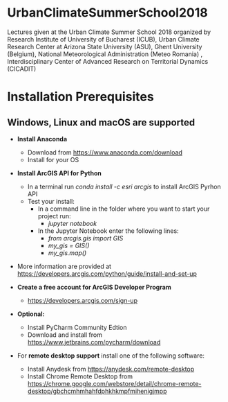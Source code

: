 # UrbanClimateSummerSchool2018
Lectures given at the Urban Climate Summer School 2018 organized by Research Institute of University of Bucharest (ICUB), Urban Climate Research Center at Arizona State University (ASU), Ghent University (Belgium), National Meteorological Administration (Meteo Romania) , Interdisciplinary Center of Advanced Research on Territorial Dynamics (CICADIT)


# Installation Prerequisites
## Windows, Linux and macOS are supported

* **Install Anaconda**
    * Download from https://www.anaconda.com/download
    * Install for your OS
* **Install ArcGIS API for Python**
    * In a terminal run *conda install -c esri arcgis* to install ArcGIS Pyrhon API
    * Test your install: 
        * In a command line in the folder where you want to start your project run:
            - *jupyter notebook*
         * In the Jupyter Notebook enter the following lines:
            - *from arcgis.gis import GIS*
            - *my_gis = GIS()*
            - *my_gis.map()*        
* More information are provided at https://developers.arcgis.com/python/guide/install-and-set-up

* **Create a free account for ArcGIS Developer Program**
    * https://developers.arcgis.com/sign-up
    
* **Optional:**
    * Install PyCharm Community Edtion
    * Download and install from https://www.jetbrains.com/pycharm/download

* For **remote desktop support** install one of the following software:
    * Install Anydesk from https://anydesk.com/remote-desktop
    * Install Chrome Remote Desktop from https://chrome.google.com/webstore/detail/chrome-remote-desktop/gbchcmhmhahfdphkhkmpfmihenigjmpp